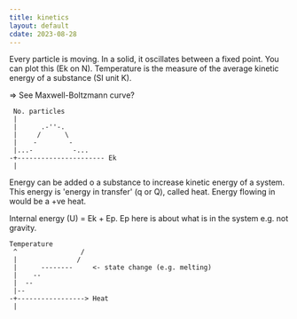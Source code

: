 ```yaml
---
title: kinetics
layout: default
cdate: 2023-08-28
---
```


Every particle is moving. In a solid, it oscillates between a fixed point. You can plot this (Ek on N). Temperature is the measure of the average kinetic energy of a substance (SI unit K).

=> See Maxwell-Boltzmann curve?

```
 No. particles
 |
 |      .-''-.
 |     /      \
 |    -        -
 |...-          -...
-+---------------------- Ek
 |
```

Energy can be added o a substance to increase kinetic energy of a system. This energy is 'energy in transfer' (q or Q), called heat. Energy flowing in would be a +ve heat. 

Internal energy (U) = Ek + Ep. Ep here is about what is in the system e.g. not gravity.

```
Temperature
 ^                /
 |               /
 |      --------     <- state change (e.g. melting)
 |    --
 |  --
 |--
-+-----------------> Heat
 |
```
